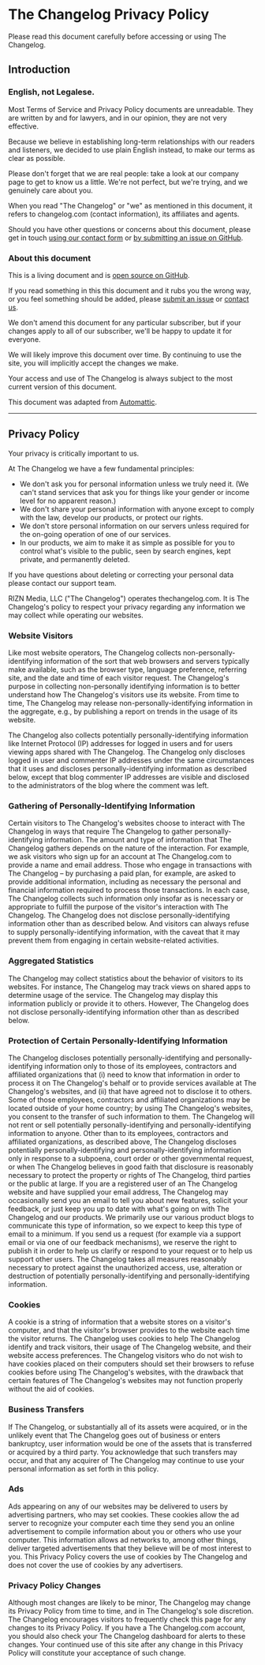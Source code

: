 # The Changelog Privacy Policy

Please read this document carefully before accessing or using The Changelog.

## Introduction

### English, not Legalese.

Most Terms of Service and Privacy Policy documents are unreadable. They are written by and for lawyers, and in our opinion, they are not very effective.

Because we believe in establishing long-term relationships with our readers and listeners, we decided to use plain English instead, to make our terms as clear as possible.

Please don't forget that we are real people: take a look at our company page to get to know us a little. We're not perfect, but we're trying, and we genuinely care about you.

When you read "The Changelog" or "we" as mentioned in this document, it refers to changelog.com (contact information), its affiliates and agents.

Should you have other questions or concerns about this document, please get in touch [using our contact form](http://thechangelog.com/contact/) or [by submitting an issue on GitHub](https://github.com/thechangelog/legal/issues/new).

### About this document

This is a living document and is [open source on GitHub](https://github.com/thechangelog/legal/blob/master/privacy.md).

If you read something in this this document and it rubs you the wrong way, or you feel something should be added, please [submit an issue](https://github.com/thechangelog/legal/issues/new) or [contact us](http://thechangelog.com/contact/).

We don't amend this document for any particular subscriber, but if your changes apply to all of our subscriber, we'll be happy to update it for everyone.

We will likely improve this document over time. By continuing to use the site, you will implicitly accept the changes we make.

Your access and use of The Changelog is always subject to the most current version of this document.

This document was adapted from [Automattic](http://automattic.com/privacy/).

---

## Privacy Policy

Your privacy is critically important to us.

At The Changelog we have a few fundamental principles:

- We don't ask you for personal information unless we truly need it. (We can't stand services that ask you for things like your gender or income level for no apparent reason.)
- We don't share your personal information with anyone except to comply with the law, develop our products, or protect our rights.
- We don't store personal information on our servers unless required for the on-going operation of one of our services.
- In our products, we aim to make it as simple as possible for you to control what's visible to the public, seen by search engines, kept private, and permanently deleted.

If you have questions about deleting or correcting your personal data please contact our support team.

RIZN Media, LLC ("The Changelog") operates thechangelog.com. It is The Changelog's policy to respect your privacy regarding any information we may collect while operating our websites.

### Website Visitors

Like most website operators, The Changelog collects non-personally-identifying information of the sort that web browsers and servers typically make available, such as the browser type, language preference, referring site, and the date and time of each visitor request. The Changelog's purpose in collecting non-personally identifying information is to better understand how The Changelog's visitors use its website. From time to time, The Changelog may release non-personally-identifying information in the aggregate, e.g., by publishing a report on trends in the usage of its website.

The Changelog also collects potentially personally-identifying information like Internet Protocol (IP) addresses for logged in users and for users viewing apps shared with The Changelog. The Changelog only discloses logged in user and commenter IP addresses under the same circumstances that it uses and discloses personally-identifying information as described below, except that blog commenter IP addresses are visible and disclosed to the administrators of the blog where the comment was left.

### Gathering of Personally-Identifying Information

Certain visitors to The Changelog's websites choose to interact with The Changelog in ways that require The Changelog to gather personally-identifying information. The amount and type of information that The Changelog gathers depends on the nature of the interaction. For example, we ask visitors who sign up for an account at The Changelog.com to provide a name and email address. Those who engage in transactions with The Changelog – by purchasing a paid plan, for example, are asked to provide additional information, including as necessary the personal and financial information required to process those transactions. In each case, The Changelog collects such information only insofar as is necessary or appropriate to fulfill the purpose of the visitor's interaction with The Changelog. The Changelog does not disclose personally-identifying information other than as described below. And visitors can always refuse to supply personally-identifying information, with the caveat that it may prevent them from engaging in certain website-related activities.

### Aggregated Statistics

The Changelog may collect statistics about the behavior of visitors to its websites. For instance, The Changelog may track views on shared apps to determine usage of the service. The Changelog may display this information publicly or provide it to others. However, The Changelog does not disclose personally-identifying information other than as described below.

### Protection of Certain Personally-Identifying Information

The Changelog discloses potentially personally-identifying and personally-identifying information only to those of its employees, contractors and affiliated organizations that (i) need to know that information in order to process it on The Changelog's behalf or to provide services available at The Changelog's websites, and (ii) that have agreed not to disclose it to others. Some of those employees, contractors and affiliated organizations may be located outside of your home country; by using The Changelog's websites, you consent to the transfer of such information to them. The Changelog will not rent or sell potentially personally-identifying and personally-identifying information to anyone. Other than to its employees, contractors and affiliated organizations, as described above, The Changelog discloses potentially personally-identifying and personally-identifying information only in response to a subpoena, court order or other governmental request, or when The Changelog believes in good faith that disclosure is reasonably necessary to protect the property or rights of The Changelog, third parties or the public at large. If you are a registered user of an The Changelog website and have supplied your email address, The Changelog may occasionally send you an email to tell you about new features, solicit your feedback, or just keep you up to date with what's going on with The Changelog and our products. We primarily use our various product blogs to communicate this type of information, so we expect to keep this type of email to a minimum. If you send us a request (for example via a support email or via one of our feedback mechanisms), we reserve the right to publish it in order to help us clarify or respond to your request or to help us support other users. The Changelog takes all measures reasonably necessary to protect against the unauthorized access, use, alteration or destruction of potentially personally-identifying and personally-identifying information.

### Cookies

A cookie is a string of information that a website stores on a visitor's computer, and that the visitor's browser provides to the website each time the visitor returns. The Changelog uses cookies to help The Changelog identify and track visitors, their usage of The Changelog website, and their website access preferences. The Changelog visitors who do not wish to have cookies placed on their computers should set their browsers to refuse cookies before using The Changelog's websites, with the drawback that certain features of The Changelog's websites may not function properly without the aid of cookies.

### Business Transfers

If The Changelog, or substantially all of its assets were acquired, or in the unlikely event that The Changelog goes out of business or enters bankruptcy, user information would be one of the assets that is transferred or acquired by a third party. You acknowledge that such transfers may occur, and that any acquirer of The Changelog may continue to use your personal information as set forth in this policy.

### Ads

Ads appearing on any of our websites may be delivered to users by advertising partners, who may set cookies. These cookies allow the ad server to recognize your computer each time they send you an online advertisement to compile information about you or others who use your computer. This information allows ad networks to, among other things, deliver targeted advertisements that they believe will be of most interest to you. This Privacy Policy covers the use of cookies by The Changelog and does not cover the use of cookies by any advertisers.

### Privacy Policy Changes

Although most changes are likely to be minor, The Changelog may change its Privacy Policy from time to time, and in The Changelog's sole discretion. The Changelog encourages visitors to frequently check this page for any changes to its Privacy Policy. If you have a The Changelog.com account, you should also check your The Changelog dashboard for alerts to these changes. Your continued use of this site after any change in this Privacy Policy will constitute your acceptance of such change.
